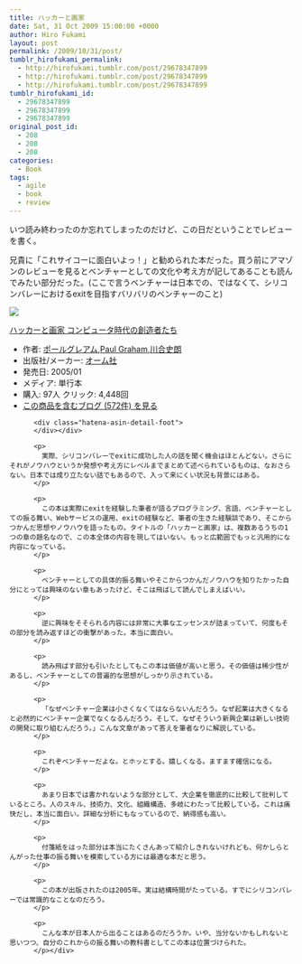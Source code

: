 ```yaml
---
title: ハッカーと画家
date: Sat, 31 Oct 2009 15:00:00 +0000
author: Hiro Fukami
layout: post
permalink: /2009/10/31/post/
tumblr_hirofukami_permalink:
  - http://hirofukami.tumblr.com/post/29678347899
  - http://hirofukami.tumblr.com/post/29678347899
  - http://hirofukami.tumblr.com/post/29678347899
tumblr_hirofukami_id:
  - 29678347899
  - 29678347899
  - 29678347899
original_post_id:
  - 208
  - 208
  - 208
categories:
  - Book
tags:
  - agile
  - book
  - review
---
```

<div class="section">
  <p>
    いつ読み終わったのか忘れてしまったのだけど、この日だということでレビューを書く。
  </p>
  
  <p>
    兄貴に「これサイコーに面白いよっ！」と勧められた本だった。買う前にアマゾンのレビューを見るとベンチャーとしての文化や考え方が記してあることも読んでみたい部分だった。(ここで言うベンチャーは日本での、ではなくて、シリコンバレーにおけるexitを目指すバリバリのベンチャーのこと)
  </p>
  
  <div class="hatena-asin-detail">
    <p>
      <a href="http://www.amazon.co.jp/gp/product/4274065979/ref=as_li_tf_il?ie=UTF8&camp=247&creative=1211&creativeASIN=4274065979&linkCode=as2&tag=dsea-22" target="_blank"><img border="0" src="http://ws.assoc-amazon.jp/widgets/q?_encoding=UTF8&ASIN=4274065979&Format=_SL160_&ID=AsinImage&MarketPlace=JP&ServiceVersion=20070822&WS=1&tag=dsea-22" /></a><img src="http://www.assoc-amazon.jp/e/ir?t=dsea-22&l=as2&o=9&a=4274065979" width="1" height="1" border="0" alt="" style="border:none!important;margin:0!important;" /> <div class="hatena-asin-detail-info">
        <p>
          <a href="http://www.amazon.co.jp/gp/product/4274065979/ref=as_li_tf_tl?ie=UTF8&camp=247&creative=1211&creativeASIN=4274065979&linkCode=as2&tag=dsea-22" target="_blank">ハッカーと画家 コンピュータ時代の創造者たち</a><img src="http://www.assoc-amazon.jp/e/ir?t=dsea-22&l=as2&o=9&a=4274065979" width="1" height="1" border="0" alt="" style="border:none!important;margin:0!important;" /> <ul>
            <li>
              <span class="hatena-asin-detail-label">作者:</span> <a href="http://d.hatena.ne.jp/keyword/%A5%DD%A1%BC%A5%EB%A5%B0%A5%EC%A5%A2%A5%E0" class="keyword" target="_blank">ポールグレアム</a>,<a href="http://d.hatena.ne.jp/keyword/Paul%20Graham" class="keyword" target="_blank">Paul Graham</a>,<a href="http://d.hatena.ne.jp/keyword/%C0%EE%B9%E7%BB%CB%CF%AF" class="keyword" target="_blank">川合史朗</a>
            </li>
            <li>
              <span class="hatena-asin-detail-label">出版社/メーカー:</span> <a href="http://d.hatena.ne.jp/keyword/%A5%AA%A1%BC%A5%E0%BC%D2" class="keyword" target="_blank">オーム社</a>
            </li>
            <li>
              <span class="hatena-asin-detail-label">発売日:</span> 2005/01
            </li>
            <li>
              <span class="hatena-asin-detail-label">メディア:</span> 単行本
            </li>
            <li>
              <span class="hatena-asin-detail-label">購入</span>: 97人 <span class="hatena-asin-detail-label">クリック</span>: 4,448回
            </li>
            <li>
              <a href="http://d.hatena.ne.jp/asin/4274065979" target="_blank">この商品を含むブログ (572件) を見る</a>
            </li>
          </ul></div> 
          
          <div class="hatena-asin-detail-foot">
          </div></div> 
          
          <p>
            実際、シリコンバレーでexitに成功した人の話を聞く機会はほとんどない。さらにそれがノウハウというか発想や考え方にレベルまでまとめて述べられているものは、なおさらない。日本では成り立たない話でもあるので、入って来にくい状況も背景にはある。
          </p>
          
          <p>
            この本は実際にexitを経験した筆者が語るプログラミング、言語、ベンチャーとしての振る舞い、Webサービスの運用、exitの経験など、筆者の生きた経験談であり、そこからつかんだ思想やノウハウを語ったもの。タイトルの「ハッカーと画家」は、複数あるうちの1つの章の題名なので、この本全体の内容を現してはいない。もっと広範囲でもっと汎用的にな内容になっている。
          </p>
          
          <p>
            ベンチャーとしての具体的振る舞いやそこからつかんだノウハウを知りたかった自分にとっては興味のない章もあったけど、そこは飛ばして読んでしまえばいい。
          </p>
          
          <p>
            逆に興味をそそられる内容には非常に大事なエッセンスが詰まっていて、何度もその部分を読み返すほどの衝撃があった。本当に面白い。
          </p>
          
          <p>
            読み飛ばす部分も引いたとしてもこの本は価値が高いと思う。その価値は稀少性があるし、ベンチャーとしての普遍的な思想がしっかり示されている。
          </p>
          
          <p>
            「なぜベンチャー企業は小さくなくてはならないんだろう。なぜ起業は大きくなると必然的にベンチャー企業でなくなるんだろう。そして、なぜそういう新興企業は新しい技術の開発に取り組むんだろう。」こんな文章があって答えを筆者なりに解説している。
          </p>
          
          <p>
            これぞベンチャーだよな。とホッとする。嬉しくなる。ますます確信になる。
          </p>
          
          <p>
            あまり日本では書かれないような部分として、大企業を徹底的に比較して批判しているところ。人のスキル、技術力、文化、組織構造、多岐にわたって比較している。これは痛快だし、本当に面白い。詳細な分析にもなっているので、納得感も高い。
          </p>
          
          <p>
            付箋紙をはった部分は本当にたくさんあって紹介しきれないけれども、何かしらとんがった仕事の振る舞いを模索している方には最適な本だと思う。
          </p>
          
          <p>
            この本が出版されたのは2005年。実は結構時間がたっている。すでにシリコンバレーでは常識的なことなのだろう。
          </p>
          
          <p>
            こんな本が日本人から出ることはあるのだろうか。いや、当分ないかもしれないと思いつつ、自分のこれからの振る舞いの教科書としてこの本は位置づけられた。
          </p></div>